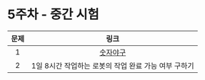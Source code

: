 # 5주차 - 중간 시험

| 문제 |                                 링크                                 |
| :--: | :------------------------------------------------------------------: |
|  1   | [숫자야구](https://programmers.co.kr/learn/courses/30/lessons/42841) |
|  2   |         1일 8시간 작업하는 로봇의 작업 완료 가능 여부 구하기         |
